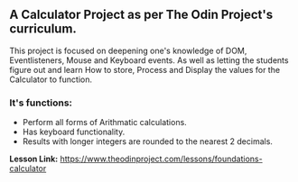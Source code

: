 ## **A Calculator Project** as per The Odin Project's curriculum.

 This project is focused on deepening one's knowledge of DOM, Eventlisteners, Mouse and Keyboard events.
 As well as letting the students figure out and learn How to store, Process and Display the values for the Calculator to function.

### It's functions:
- Perform all forms of Arithmatic calculations.
- Has keyboard functionality.
- Results with longer integers are rounded to the nearest 2 decimals.

**Lesson Link:** https://www.theodinproject.com/lessons/foundations-calculator



